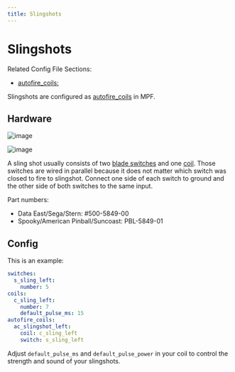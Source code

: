 ```yaml
---
title: Slingshots
---
```


# Slingshots


Related Config File Sections:

* [autofire_coils:](../config/autofire_coils.md)

Slingshots are configured as
[autofire_coils](../config/autofire_coils.md)
in MPF.

## Hardware

![image](images/slingshot_side.jpg)

![image](images/slingshot_front.jpg)

A sling shot usually consists of two
[blade switches](switches/mechanical_switches.md) and one [coil](../config/coils.md). Those switches are wired in parallel because it does not
matter which switch was closed to fire to slingshot. Connect one side of
each switch to ground and the other side of both switches to the same
input.

Part numbers:

* Data East/Sega/Stern: #500-5849-00
* Spooky/American Pinball/Suncoast: PBL-5849-01

## Config

This is an example:

``` yaml
switches:
  s_sling_left:
    number: 5
coils:
  c_sling_left:
    number: 7
    default_pulse_ms: 15
autofire_coils:
  ac_slingshot_left:
    coil: c_sling_left
    switch: s_sling_left
```

Adjust `default_pulse_ms` and `default_pulse_power` in your coil to
control the strength and sound of your slingshots.
